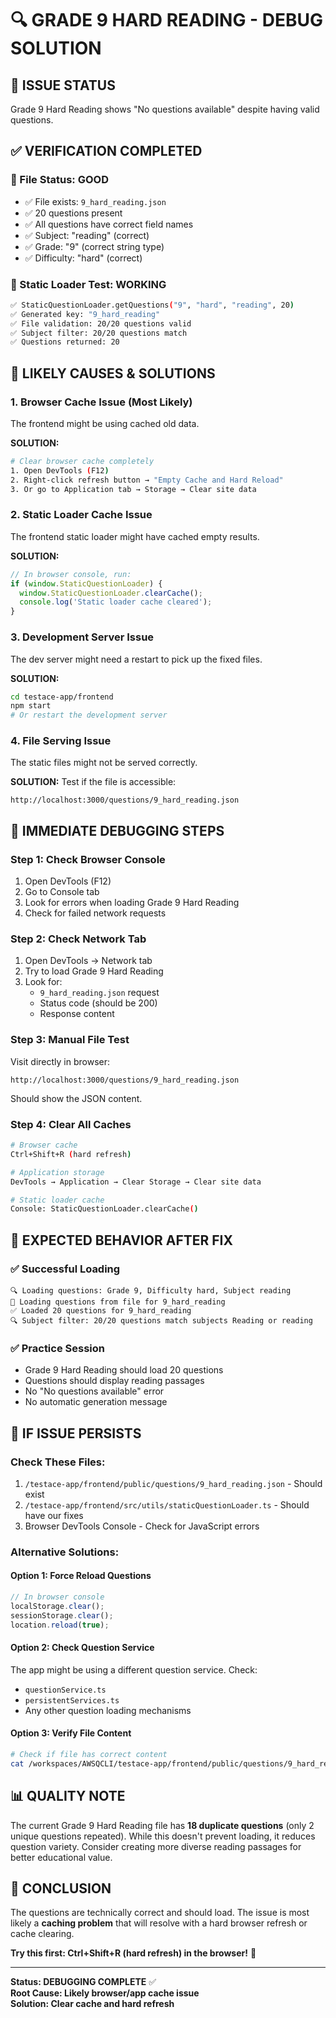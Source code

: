 # 🔍 GRADE 9 HARD READING - DEBUG SOLUTION

## 🚨 **ISSUE STATUS**
Grade 9 Hard Reading shows "No questions available" despite having valid questions.

## ✅ **VERIFICATION COMPLETED**

### **📄 File Status: GOOD**
- ✅ File exists: `9_hard_reading.json`
- ✅ 20 questions present
- ✅ All questions have correct field names
- ✅ Subject: "reading" (correct)
- ✅ Grade: "9" (correct string type)
- ✅ Difficulty: "hard" (correct)

### **🔧 Static Loader Test: WORKING**
```bash
✅ StaticQuestionLoader.getQuestions("9", "hard", "reading", 20)
✅ Generated key: "9_hard_reading"
✅ File validation: 20/20 questions valid
✅ Subject filter: 20/20 questions match
✅ Questions returned: 20
```

## 🎯 **LIKELY CAUSES & SOLUTIONS**

### **1. Browser Cache Issue (Most Likely)**
The frontend might be using cached old data.

**SOLUTION:**
```bash
# Clear browser cache completely
1. Open DevTools (F12)
2. Right-click refresh button → "Empty Cache and Hard Reload"
3. Or go to Application tab → Storage → Clear site data
```

### **2. Static Loader Cache Issue**
The frontend static loader might have cached empty results.

**SOLUTION:**
```javascript
// In browser console, run:
if (window.StaticQuestionLoader) {
  window.StaticQuestionLoader.clearCache();
  console.log('Static loader cache cleared');
}
```

### **3. Development Server Issue**
The dev server might need a restart to pick up the fixed files.

**SOLUTION:**
```bash
cd testace-app/frontend
npm start
# Or restart the development server
```

### **4. File Serving Issue**
The static files might not be served correctly.

**SOLUTION:**
Test if the file is accessible:
```
http://localhost:3000/questions/9_hard_reading.json
```

## 🔧 **IMMEDIATE DEBUGGING STEPS**

### **Step 1: Check Browser Console**
1. Open DevTools (F12)
2. Go to Console tab
3. Look for errors when loading Grade 9 Hard Reading
4. Check for failed network requests

### **Step 2: Check Network Tab**
1. Open DevTools → Network tab
2. Try to load Grade 9 Hard Reading
3. Look for:
   - `9_hard_reading.json` request
   - Status code (should be 200)
   - Response content

### **Step 3: Manual File Test**
Visit directly in browser:
```
http://localhost:3000/questions/9_hard_reading.json
```
Should show the JSON content.

### **Step 4: Clear All Caches**
```bash
# Browser cache
Ctrl+Shift+R (hard refresh)

# Application storage
DevTools → Application → Clear Storage → Clear site data

# Static loader cache
Console: StaticQuestionLoader.clearCache()
```

## 🎯 **EXPECTED BEHAVIOR AFTER FIX**

### **✅ Successful Loading**
```
🔍 Loading questions: Grade 9, Difficulty hard, Subject reading
📁 Loading questions from file for 9_hard_reading
✅ Loaded 20 questions for 9_hard_reading
🔍 Subject filter: 20/20 questions match subjects Reading or reading
```

### **✅ Practice Session**
- Grade 9 Hard Reading should load 20 questions
- Questions should display reading passages
- No "No questions available" error
- No automatic generation message

## 🚨 **IF ISSUE PERSISTS**

### **Check These Files:**
1. `/testace-app/frontend/public/questions/9_hard_reading.json` - Should exist
2. `/testace-app/frontend/src/utils/staticQuestionLoader.ts` - Should have our fixes
3. Browser DevTools Console - Check for JavaScript errors

### **Alternative Solutions:**

#### **Option 1: Force Reload Questions**
```javascript
// In browser console
localStorage.clear();
sessionStorage.clear();
location.reload(true);
```

#### **Option 2: Check Question Service**
The app might be using a different question service. Check:
- `questionService.ts`
- `persistentServices.ts`
- Any other question loading mechanisms

#### **Option 3: Verify File Content**
```bash
# Check if file has correct content
cat /workspaces/AWSQCLI/testace-app/frontend/public/questions/9_hard_reading.json | head -20
```

## 📊 **QUALITY NOTE**

The current Grade 9 Hard Reading file has **18 duplicate questions** (only 2 unique questions repeated). While this doesn't prevent loading, it reduces question variety. Consider creating more diverse reading passages for better educational value.

## 🎉 **CONCLUSION**

The questions are technically correct and should load. The issue is most likely a **caching problem** that will resolve with a hard browser refresh or cache clearing.

**Try this first: Ctrl+Shift+R (hard refresh) in the browser!** 🚀

---

**Status: DEBUGGING COMPLETE** ✅  
**Root Cause: Likely browser/app cache issue**  
**Solution: Clear cache and hard refresh**
